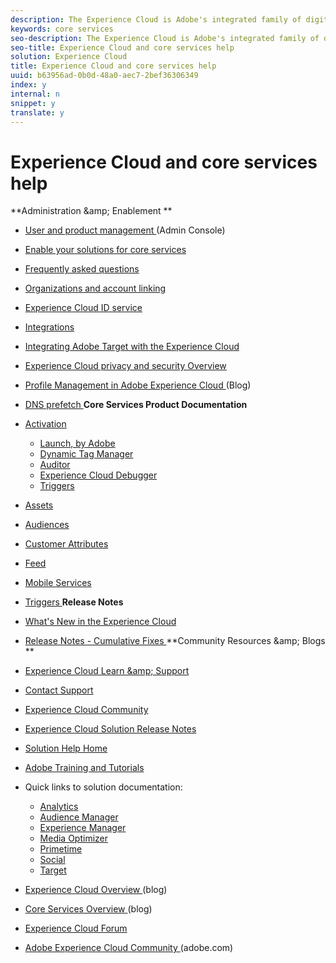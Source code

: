 ```yaml
---
description: The Experience Cloud is Adobe's integrated family of digital marketing solutions and services. It's also an intuitive interface that lets you quickly access your cloud solutions and core services.
keywords: core services
seo-description: The Experience Cloud is Adobe's integrated family of digital marketing solutions and services. It's also an intuitive interface that lets you quickly access your cloud solutions and core services.
seo-title: Experience Cloud and core services help
solution: Experience Cloud
title: Experience Cloud and core services help
uuid: b63956ad-0b0d-48a0-aec7-2bef36306349
index: y
internal: n
snippet: y
translate: y
---
```


# Experience Cloud and core services help


<a id="section_AFFBC9EDDE5B4E4493A7C2896121A773"></a>

**Administration &amp;amp; Enablement ** 

* [ User and product management ](admin_getting_started/admin_getting_started.md#topic_3FCB4099640647E3B2411ADBFCE81909) (Admin Console)
* [ Enable your solutions for core services ](core_services/core_services.md#concept_07ED1D5C64234E77976E6D572E78FB9C)
* [ Frequently asked questions ](admin_getting_started/admin_getting_started.md#concept_A9A190B372C5450CA53D60431D362143)
* [ Organizations and account linking ](admin_getting_started/organizations.md#topic_C31CB834F109465A82ED57FF0563B3F1)
* [ Experience Cloud ID service ](https://marketing.adobe.com/resources/help/en_US/mcvid/)
* [ Integrations ](marketing-cloud-integrations.md#concept_9E6D3E37D1E3452E8CCCFA92AF034F90)
* [ Integrating Adobe Target with the Experience Cloud ](https://marketing.adobe.com/resources/help/en_US/target/a4t/c_integrating_target_with_mac.html)
* [ Experience Cloud privacy and security Overview ](https://marketing.adobe.com/resources/help/en_US/xref/Adobe-Marketing-Cloud-Privacy-and-Security-Overview.pdf)
* [ Profile Management in Adobe Experience Cloud ](http://blogs.adobe.com/digitalmarketing/digital-marketing/profile-management-adobe-marketing-cloud-comes-together/) (Blog)
* [ DNS prefetch ](admin_getting_started/admin_getting_started.md#concept_6BC8C6856E3644F8956D7AD0A96383B7)
**Core Services Product Documentation** 

* [ Activation ](https://marketing.adobe.com/resources/help/en_US/dtm/) 
    * [ Launch, by Adobe ](http://docs.adobelaunch.com/)
    * [ Dynamic Tag Manager ](https://marketing.adobe.com/resources/help/en_US/dtm/)
    * [ Auditor ](https://marketing.adobe.com/resources/help/en_US/auditor/)
    * [ Experience Cloud Debugger ](https://marketing.adobe.com/resources/help/en_US/experience-cloud-debugger/)
    * [ Triggers ](activation/triggers.md#topic_4F21FCE9A64E46E8B6D51F494FA652A7)

* [ Assets ](experience-cloud-assets/experience-cloud-assets.md#concept_DDA5224C907D4A4F817D795DA0ED64D0)
* [ Audiences ](audience_library/audience_library.md#concept_3D52E1DED6D04ECC949B514E182C4655)
* [ Customer Attributes ](attributes/attributes.md#concept_ACFEE7C8B8E94875BA0825CDF4913AF1)
* [ Feed ](feed.md#concept_9256B8768A294009A777282DD8719213)
* [ Mobile Services ](https://marketing.adobe.com/resources/help/en_US/mobile/)
* [ Triggers ](activation/triggers.md#concept_887B30241B3E4DB0A2553B2996E2D4FB)
**Release Notes** 

* [ What's New in the Experience Cloud ](marketing-cloud-interface/marketing-cloud-interface.md#concept_9A4370BD59744928BDC9F87E978798B3)
* [ Release Notes - Cumulative Fixes ](marketing-cloud-interface/release_notes.md#concept_F5C9FF69A5B44395BB5FA0552F4E9175)
**Community Resources &amp;amp; Blogs ** 

* [ Experience Cloud Learn &amp;amp; Support ](https://helpx.adobe.com/support/experience-cloud.html)
* [ Contact Support ](https://helpx.adobe.com/marketing-cloud/contact-support.html)
* [ Experience Cloud Community ](https://forums.adobe.com/community/experience-cloud)
* [ Experience Cloud Solution Release Notes ](https://marketing.adobe.com/resources/help/en_US/whatsnew/)
* [ Solution Help Home ](https://marketing.adobe.com/resources/help/en_US/home/)
* [ Adobe Training and Tutorials ](http://helpx.adobe.com/learning.html?promoid=KAUDK)
* Quick links to solution documentation: 
    * [ Analytics ](https://marketing.adobe.com/resources/help/en_US/analytics/getting-started/)
    * [ Audience Manager ](https://marketing.adobe.com/resources/help/en_US/aam/c_aam_home.html)
    * [ Experience Manager ](http://docs.adobe.com/)
    * [ Media Optimizer ](https://marketing.adobe.com/resources/help/en_US/media-optimizer/)
    * [ Primetime ](http://help.adobe.com/en_US/primetime/)
    * [ Social ](https://marketing.adobe.com/resources/help/en_US/social/)
    * [ Target ](https://marketing.adobe.com/resources/help/en_US/target/)

* [ Experience Cloud Overview ](http://blogs.adobe.com/digitalmarketing/web-experience/part-1-adobes-art-science-todays-new-marketer/) (blog)
* [ Core Services Overview ](http://blogs.adobe.com/digitalmarketing/digital-marketing/part-2-capturing-leveraging-consumer-behavior-adobe-marketing-cloud/) (blog)
* [ Experience Cloud Forum ](http://help-forums.adobe.com/content/adobeforums/en/marketing-cloud-forum/adobe-marketing-cloud.html)
* [ Adobe Experience Cloud Community ](http://helpx.adobe.com/marketing-cloud.html?promoid=KAWSE) (adobe.com)
